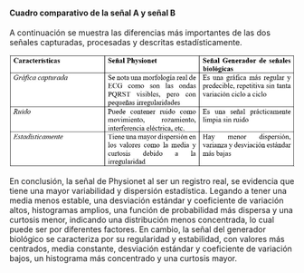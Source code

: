 #### Cuadro comparativo de la señal A y señal B

A continuación se muestra las diferencias más importantes de las dos señales capturadas, procesadas y descritas estadísticamente.

![](https://github.com/TomasCobos-rgb/INFORME-1-LAB-SE-ALES-/blob/main/CARPETA%20IMAGENES/Cuadro%20comparativo.JPG?raw=true)

En conclusión, la señal de Physionet al ser un registro real, se evidencia que tiene una mayor variabilidad y dispersión estadística. Legando a tener una media menos estable, una desviación estándar y coeficiente de variación altos, histogramas amplios, una función de probabilidad más dispersa y una curtosis menor, indicando una distribución menos concentrada, lo cual puede ser por diferentes factores.
En cambio, la señal del generador biológico se caracteriza por su regularidad y estabilidad, con valores más centrados, media constante, desviación estándar y coeficiente de variación bajos, un histograma más concentrado y una curtosis mayor.
